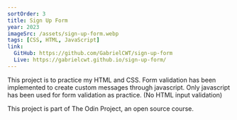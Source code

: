 ```yaml
---
sortOrder: 3
title: Sign Up Form
year: 2023
imageSrc: /assets/sign-up-form.webp
tags: [CSS, HTML, JavaScript]
link:
  GitHub: https://github.com/GabrielCWT/sign-up-form
  Live: https://gabrielcwt.github.io/sign-up-form/
---
```


This project is to practice my HTML and CSS. Form validation has been implemented to create custom messages through javascript. Only javascript has been used for form validation as practice. (No HTML input validation)

This project is part of The Odin Project, an open source course.
